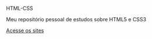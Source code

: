 <p>HTML-CSS</p>

<p>Meu repositório pessoal de estudos sobre HTML5 e CSS3</p>


<div>
    <p><a href="https://erickpedrosa.github.io/HTML-CSS/index.html">Acesse os sites</a></p>
    
</div>
